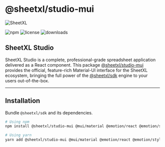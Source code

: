 # @sheetxl/studio-mui

![SheetXL](https://www.sheetxl.com/logo-text.svg)

![npm](https://img.shields.io/npm/v/@sheetxl/studio-mui)
![license](https://img.shields.io/npm/l/@sheetxl/studio-mui)
![downloads](https://img.shields.io/npm/dt/@sheetxl/studio-mui)

## SheetXL Studio

SheetXL Studio is a complete, professional-grade spreadsheet application delivered as a React component. This package [@sheetxl/studio-mui](./_sheetxl_studio-mui.html)
provides the official, feature-rich Material-UI interface for the SheetXL ecosystem,
bringing the full power of the [@sheetxl/sdk](./_sheetxl_sdk.html) engine to your users out-of-the-box.

---

## Installation

Bundle `@sheetxl/sdk` and its dependencies.

```bash
# Using npm
npm install @sheetxl/studio-mui @mui/material @emotion/react @emotion/styled @react @react/dom
```

```bash
# Using yarn
yarn add @sheetxl/studio-mui @mui/material @emotion/react @emotion/styled @react @react/dom
```
